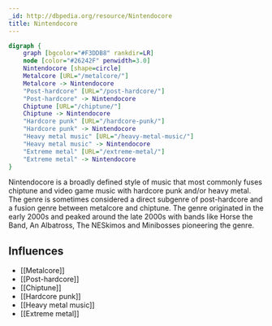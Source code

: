 ```yaml
---
_id: http://dbpedia.org/resource/Nintendocore
title: Nintendocore
---
```


```dot
digraph {
	graph [bgcolor="#F3DDB8" rankdir=LR]
	node [color="#26242F" penwidth=3.0]
	Nintendocore [shape=circle]
	Metalcore [URL="/metalcore/"]
	Metalcore -> Nintendocore
	"Post-hardcore" [URL="/post-hardcore/"]
	"Post-hardcore" -> Nintendocore
	Chiptune [URL="/chiptune/"]
	Chiptune -> Nintendocore
	"Hardcore punk" [URL="/hardcore-punk/"]
	"Hardcore punk" -> Nintendocore
	"Heavy metal music" [URL="/heavy-metal-music/"]
	"Heavy metal music" -> Nintendocore
	"Extreme metal" [URL="/extreme-metal/"]
	"Extreme metal" -> Nintendocore
}
```

Nintendocore is a broadly defined style of music that most commonly fuses chiptune and video game music with hardcore punk and/or heavy metal. The genre is sometimes considered a direct subgenre of post-hardcore and a fusion genre between metalcore and chiptune. The genre originated in the early 2000s and peaked around the late 2000s with bands like Horse the Band, An Albatross, The NESkimos and Minibosses pioneering the genre.

## Influences
- [[Metalcore]]
- [[Post-hardcore]]
- [[Chiptune]]
- [[Hardcore punk]]
- [[Heavy metal music]]
- [[Extreme metal]]

